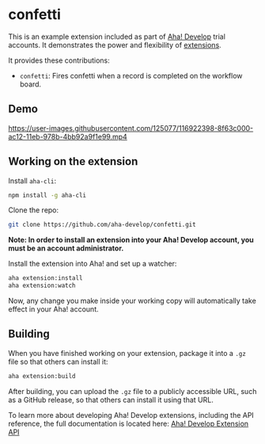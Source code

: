 # confetti

This is an example extension included as part of [Aha! Develop](https://www.aha.io/develop/overview) trial accounts. It demonstrates the power and flexibility of [extensions](https://www.aha.io/support/develop/extensions).

It provides these contributions:

- `confetti`: Fires confetti when a record is completed on the workflow board.

## Demo

https://user-images.githubusercontent.com/125077/116922398-8f63c000-ac12-11eb-978b-4bb92a9f1e99.mp4

## Working on the extension

Install `aha-cli`:

```sh
npm install -g aha-cli
```

Clone the repo:

```sh
git clone https://github.com/aha-develop/confetti.git
```

**Note: In order to install an extension into your Aha! Develop account, you must be an account administrator.**

Install the extension into Aha! and set up a watcher:

```sh
aha extension:install
aha extension:watch
```

Now, any change you make inside your working copy will automatically take effect in your Aha! account.

## Building

When you have finished working on your extension, package it into a `.gz` file so that others can install it:

```sh
aha extension:build
```

After building, you can upload the `.gz` file to a publicly accessible URL, such as a GitHub release, so that others can install it using that URL.

To learn more about developing Aha! Develop extensions, including the API reference, the full documentation is located here: [Aha! Develop Extension API](https://www.aha.io/support/develop/extensions)
